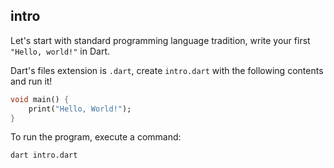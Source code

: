 ## intro

Let's start with standard programming language tradition, write your first `"Hello, world!"` in Dart.

Dart's files extension is `.dart`, create `intro.dart` with the following contents and run it!

```dart
void main() {
	print("Hello, World!");
}
```

To run the program, execute a command:

```bash
dart intro.dart
```
